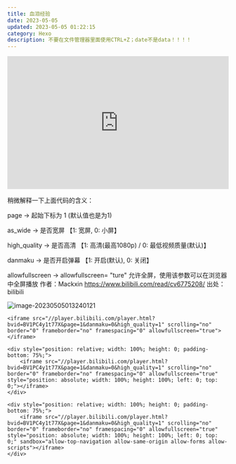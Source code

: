 ```yaml
---
title: 血泪经验
date: 2023-05-05
updated: 2023-05-05 01:22:15
category: Hexo
description: 不要在文件管理器里面使用CTRL+Z；date不是data！！！！
---
```


<div style="position: relative; padding: 30% 45%;">

<iframe style="position: absolute; width: 100%; height: 100%; left: 0; top: 0;" src="https://player.bilibili.com/player.html?aid=76053337&;bvid=BV11J41127DF&cid=130096191&page=1&as_wide=1&high_quality=1&danmaku=0" frameborder="no" scrolling="no">

</iframe>

</div>

稍微解释一下上面代码的含义：

page -> 起始下标为 1 (默认值也是为1)

as_wide -> 是否宽屏 【1: 宽屏, 0: 小屏】

high_quality -> 是否高清 【1: 高清(最高1080p) / 0: 最低视频质量(默认)】

danmaku -> 是否开启弹幕 【1: 开启(默认), 0: 关闭】

allowfullscreen -> allowfullscreen= "ture" 允许全屏，使用该参数可以在浏览器中全屏播放 作者：Mackxin https://www.bilibili.com/read/cv6775208/ 出处：bilibili

![image-20230505013240121](D:%5CBlog_source%5CPic%5Cimage-20230505013240121.png)

```
<iframe src="//player.bilibili.com/player.html?bvid=BV1PC4y1t77X&page=1&danmaku=0&high_quality=1" scrolling="no" border="0" frameborder="no" framespacing="0" allowfullscreen="true"></iframe>
```

```
<div style="position: relative; width: 100%; height: 0; padding-bottom: 75%;">
    <iframe src="//player.bilibili.com/player.html?bvid=BV1PC4y1t77X&page=1&danmaku=0&high_quality=1" scrolling="no" border="0" frameborder="no" framespacing="0" allowfullscreen="true" style="position: absolute; width: 100%; height: 100%; left: 0; top: 0;"></iframe>
</div>
```

```
<div style="position: relative; width: 100%; height: 0; padding-bottom: 75%;">
    <iframe src="//player.bilibili.com/player.html?bvid=BV1PC4y1t77X&page=1&danmaku=0&high_quality=1" scrolling="no" border="0" frameborder="no" framespacing="0" allowfullscreen="true" style="position: absolute; width: 100%; height: 100%; left: 0; top: 0;" sandbox="allow-top-navigation allow-same-origin allow-forms allow-scripts"></iframe>
</div>
```